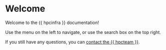 # Welcome

Welcome to the {{ hpcinfra }} documentation!

Use the menu on the left to navigate, or use the search box on the top right.

If you still have any questions, you can [contact the {{ hpcteam }}](https://www.ugent.be/hpc/en/support).
